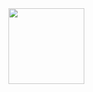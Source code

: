 <img src="https://github.com/weihan07/myspatial/blob/main/image/LOGO_MYSPATIAL.png?raw=true" width="150" height="150">

